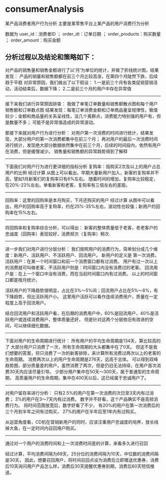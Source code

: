 # consumerAnalysis
某产品消费者用户行为分析
主要是某零售平台上某产品的用户消费行为分析

数据为
user_id：消费者ID ；
order_dt：订单日期 ；
order_products：购买数量 ；
order_amount：购买金额

分析过程以及结论和策略如下：
--------------------------------------------------------
对产品的销售量和销售金额进行了以‘月’为单位的统计，并做了折线统计图，结果发现：
      产品的销量和销售额都在前三个月比较高涨，在第四个月陡然下跌，后续趋于平稳
对异常原因，我们做出了以下假设：
1.一是前三个月有各类促销营销活动，活动结束后，数据下降；
2.二是前三个月的用户中存在异常值

-----------------------------------------------------
接下来我们进行异常原因排查：
我做了单笔订单数量和销售额散点图和每个用户销售额和订单数点图
结果发现：每笔订单消费金额和订单商品量呈规律性，极值较少；金额和商品量的关系呈线性，没几个离群点，消费能力特别强的用户有，但是数量不多；
可能不是异常值造成的异常波动。
 
 那接下来就对用户行为进行分析：
 对用户第一次消费的时间进行统计，结果发现，大部分用户的第一次消费都集中在前三个月；
 再对用户的最后一次消费时间进行统计，发现绝大部分数据依然集中在前三个月，后续的时间段内，依然有用户在消费，但是缓慢减少。
销售量和销售额的异常趋势得到了解释

------------------------------------------------------------------------------
下面我们对用户行为进行更详细的指标分析
复购率：指购买2次及以上的用户占总用户的比例
经过计算
从图上可以看出，早期大量新用户加入，新客的复购率并不高，譬如1月新客们的复购率只有6%左右。
随着时间的增加，复购率比较稳定，在20%-23%左右。单看新客和老客，复购率有三倍左右的差距。

-----------------------------------------------------------------------------------
回购率：这里的回购率是本月购买，下月还购买的用户
经过计算
从图中可以看出，用户的回购率高于复购率，约在25%-35%左右，波动性也较强；新用户的回购率在15%左右。

-------------------------------------------------------------------------------------
将回购率和复购率综合分析，可以得出：
新客的整体质量低于老客，老老客户的忠诚度（回购率）表现较好，消费频次（复购率）稍次.

-------------------------------------------------------------------------------------
进一步我们对用户进行分层分析：
我们按照用户的消费行为，简单划分成几个维度：新用户、活跃用户、不活跃用户、回流用户。
新用户的定义是 第一次消费。
活跃用户：在某一个时间窗口和前一个消费窗口都有过消费。
用户有过一次以上的消费就可叫做老客，不活跃用户则是：时间窗口内没有消费过的老客。
回流用户是：在上一个窗口中没有消费，而在当前时间窗口内有过消费。
以上的时间窗口都是按月统计。

活跃用户的下降趋势很明显，占比在3%～5%间；回流用户占比在5%～8%，有下降趋势，但比活跃用户小。
这里用户活跃可以看作连续消费用户，质量在一定程度上高于回流用户。

结合回流用户和活跃用户看，在后期的消费用户中，60%是回流用户，40%是活跃用户或连续消费用户，整体质量还好，
但是针对这两个分层依旧有改进的空间，可以继续细化数据。

----------------------------------------------------------------------------------------
下面对用户的生命周期进行统计：
所有用户的平均生命周期是134天，算比较高的了
大部分用户只消费了一次，所有生命周期的大头都集中在了0天。
但这不是我们想要的答案，将只消费了一次的新客排除，来计算所有消费过两次以上的老客的生命周期。
消费两次以上的用户生命周期是276天，远高于总体。
可以得到双峰趋势图，部分质量差的用户，虽然消费了两次，但是仍旧无法持续，在用户首次消费30天内应该尽量引导。
少部分用户集中在50天～300天，属于普通型的生命周期，
高质量用户的生命周期，集中在400天以后，这已经属于忠诚用户了。

-------------------------------------------------------------
对用户留存率进行分析：
只有2.5%的用户在第一次消费的次日至3天内有过消费；
3%的用户在3～7天内有过消费。
数字并不好看，这个产品确实不是高频消费行为。
将时间范围放宽后，数字好看了不少，
有20%的用户在第一次消费后的三个月到半年之间有过购买，
27%的用户在半年后至1年内有过购买。

从运营角度看，CD机在营销新用户的同时，应该注重用户忠诚度的培养，放长线掉大鱼，在一定时间内召回用户购买。

-----------------------------------------------------------------------------
通过对一个用户的消费时间和上一次消费时间差的计算，来看多久进行召回

经过计算，平均消费间隔为69天，25分位的消费间隔为10天，中位数的消费间隔是30天，
因此，想要召回用户，将时间召回点设为消费后立即赠送优惠券，消费后10天询问用户产品怎么样，消费后30天提醒优惠券到期，消费后60天短信推送。















